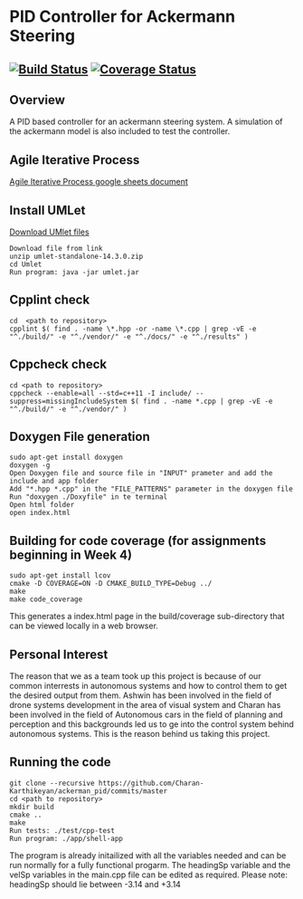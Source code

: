 # PID Controller for Ackermann Steering
[![Build Status](https://travis-ci.org/Charan-Karthikeyan/ackerman_pid.svg?branch=master)](https://travis-ci.org/Charan-Karthikeyan/ackerman_pid)
[![Coverage Status](https://coveralls.io/repos/github/Charan-Karthikeyan/ackerman_pid/badge.svg?branch=iteration_2_implementation)](https://coveralls.io/github/Charan-Karthikeyan/ackerman_pid?branch=iteration_2_implementation)
---

## Overview

A PID based controller for an ackermann steering system. A simulation of the ackermann model is also included to test the controller.

## Agile Iterative Process

[Agile Iterative Process google sheets document](https://docs.google.com/spreadsheets/d/1OC-UdeI0B-3x7UZrUb_SEa5TkO0w30IA12mvkQLu_Fg/edit#gid=0)

## Install UMLet

[Download UMlet files](https://www.umlet.com/download/umlet_14_3/umlet-standalone-14.3.0.zip)
```
Download file from link
unzip umlet-standalone-14.3.0.zip
cd Umlet
Run program: java -jar umlet.jar 
```

## Cpplint check
```
cd  <path to repository>
cpplint $( find . -name \*.hpp -or -name \*.cpp | grep -vE -e "^./build/" -e "^./vendor/" -e "^./docs/" -e "^./results" )
```

## Cppcheck check
```
cd <path to repository>
cppcheck --enable=all --std=c++11 -I include/ --suppress=missingIncludeSystem $( find . -name *.cpp | grep -vE -e "^./build/" -e "^./vendor/" )
```

## Doxygen File generation
```
sudo apt-get install doxygen
doxygen -g
Open Doxygen file and source file in "INPUT" prameter and add the include and app folder
Add "*.hpp *.cpp" in the "FILE_PATTERNS" parameter in the doxygen file
Run "doxygen ./Doxyfile" in te terminal
Open html folder
open index.html
 ```

## Building for code coverage (for assignments beginning in Week 4)
```
sudo apt-get install lcov
cmake -D COVERAGE=ON -D CMAKE_BUILD_TYPE=Debug ../
make
make code_coverage
```
This generates a index.html page in the build/coverage sub-directory that can be viewed locally in a web browser.

## Personal Interest 
The reason that we as a team took up this project is because of our common interrests in autonomous systems and how to control them to get the desired output from them. Ashwin has been involved in the field of drone systems development in the area of visual system and Charan has been involved in the field of Autonomous cars in the field of planning and perception and this backgrounds led us to ge into the control system behind autonomous systems. This is the reason behind us taking this project.

## Running the code
```
git clone --recursive https://github.com/Charan-Karthikeyan/ackerman_pid/commits/master
cd <path to repository>
mkdir build 
cmake ..
make
Run tests: ./test/cpp-test
Run program: ./app/shell-app
``` 
The program is already initailized with all the variables needed and can be run normally for a fully functional progarm.
The headingSp variable and the velSp variables in the main.cpp file can be edited as required.
Please note: headingSp should lie between -3.14 and +3.14


